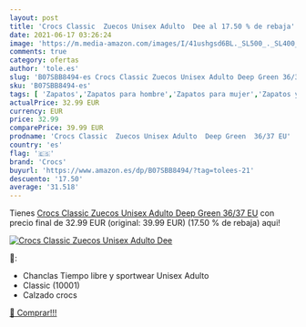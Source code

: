 ```yaml
---
layout: post
title: 'Crocs Classic  Zuecos Unisex Adulto  Dee al 17.50 % de rebaja'
date: 2021-06-17 03:26:24
image: 'https://m.media-amazon.com/images/I/41ushgsd6BL._SL500_._SL400_.jpg'
comments: true
category: ofertas
author: 'tole.es'
slug: 'B07SBB8494-es Crocs Classic Zuecos Unisex Adulto Deep Green 36/37 EU'
sku: 'B07SBB8494-es'
tags: [ 'Zapatos','Zapatos para hombre','Zapatos para mujer','Zapatos y complementos','Zuecos de mujer','Zuecos y mules de mujer','Zuecos y mules para hombre','crocs','zuecos', ]
actualPrice: 32.99 EUR
currency: EUR
price: 32.99
comparePrice: 39.99 EUR
prodname: 'Crocs Classic  Zuecos Unisex Adulto  Deep Green  36/37 EU'
country: 'es'
flag: '🇪🇸'
brand: 'Crocs'
buyurl: 'https://www.amazon.es/dp/B07SBB8494/?tag=tolees-21'
descuento: '17.50'
average: '31.518'
---
```


Tienes [Crocs Classic  Zuecos Unisex Adulto  Deep Green  36/37 EU](https://www.amazon.es/dp/B07SBB8494/?tag=tolees-21) con precio final de  32.99 EUR (original: 39.99 EUR) (17.50 %  de rebaja) aqui!

[![Crocs Classic  Zuecos Unisex Adulto  Dee](https://m.media-amazon.com/images/I/41ushgsd6BL._SL500_._SL400_.jpg)](https://www.amazon.es/dp/B07SBB8494/?tag=tolees-21)

🔎:

- Chanclas Tiempo libre y sportwear Unisex Adulto
- Classic (10001)
- Calzado crocs

[🛒 Comprar!!!](https://www.amazon.es/dp/B07SBB8494/?tag=tolees-21)

